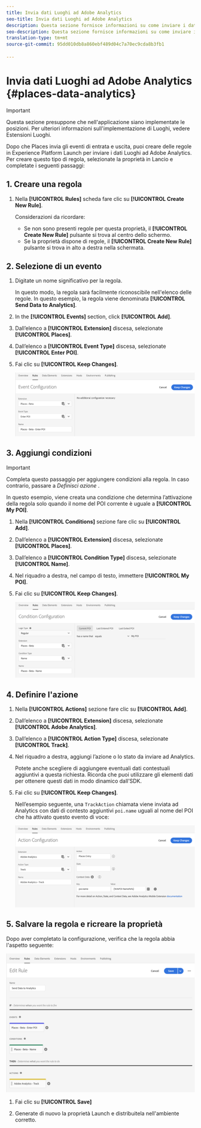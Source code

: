 ```yaml
---
title: Invia dati Luoghi ad Adobe Analytics
seo-title: Invia dati Luoghi ad Adobe Analytics
description: Questa sezione fornisce informazioni su come inviare i dati Luoghi ad Analytics.
seo-description: Questa sezione fornisce informazioni su come inviare i dati Luoghi ad Analytics.
translation-type: tm+mt
source-git-commit: 95dd010db8a860ebf489d04c7a70ec9cda8b3fb1

---
```



# Invia dati Luoghi ad Adobe Analytics {#places-data-analytics}


>[!IMPORTANT]
>
>Questa sezione presuppone che nell'applicazione siano implementate le posizioni. Per ulteriori informazioni sull'implementazione di Luoghi, vedere Estensioni [](/help/places-ext-aep-sdks/places-extension/places-extension.md)Luoghi.

Dopo che Places invia gli eventi di entrata e uscita, puoi creare delle regole in Experience Platform Launch per inviare i dati Luoghi ad Adobe Analytics. Per creare questo tipo di regola, selezionate la proprietà in Lancio e completate i seguenti passaggi:

## 1. Creare una regola

1. Nella **[!UICONTROL Rules]** scheda fare clic su **[!UICONTROL Create New Rule]**.

   Considerazioni da ricordare:

   * Se non sono presenti regole per questa proprietà, il **[!UICONTROL Create New Rule]** pulsante si trova al centro dello schermo.
   * Se la proprietà dispone di regole, il **[!UICONTROL Create New Rule]** pulsante si trova in alto a destra nella schermata.

## 2. Selezione di un evento

1. Digitate un nome significativo per la regola.

   In questo modo, la regola sarà facilmente riconoscibile nell'elenco delle regole. In questo esempio, la regola viene denominata **[!UICONTROL Send Data to Analytics]**.

1. In the **[!UICONTROL Events]** section, click **[!UICONTROL Add]**.

1. Dall’elenco a **[!UICONTROL Extension]** discesa, selezionate **[!UICONTROL Places]**.

1. Dall’elenco a **[!UICONTROL Event Type]** discesa, selezionate **[!UICONTROL Enter POI]**.

1. Fai clic su **[!UICONTROL Keep Changes]**.

   !["select a event"](/help/assets/pt-selectEvent.png)


## 3. Aggiungi condizioni

>[!IMPORTANT]
>
>Completa questo passaggio per aggiungere condizioni alla regola. In caso contrario, passare a *Definisci azione* .

In questo esempio, viene creata una condizione che determina l’attivazione della regola solo quando il nome del POI corrente è uguale a **[!UICONTROL My POI]**.

1. Nella **[!UICONTROL Conditions]** sezione fare clic su **[!UICONTROL Add]**.

1. Dall’elenco a **[!UICONTROL Extension]** discesa, selezionate **[!UICONTROL Places]**.

1. Dall’elenco a **[!UICONTROL Condition Type]** discesa, selezionate **[!UICONTROL Name]**.

1. Nel riquadro a destra, nel campo di testo, immettere **[!UICONTROL My POI]**.

1. Fai clic su **[!UICONTROL Keep Changes]**.

   !["imposta una condizione"](/help/assets/pt-setCondition.png)


## 4. Definire l'azione

1. Nella **[!UICONTROL Actions]** sezione fare clic su **[!UICONTROL Add]**.

1. Dall’elenco a **[!UICONTROL Extension]** discesa, selezionate **[!UICONTROL Adobe Analytics]**.

1. Dall’elenco a **[!UICONTROL Action Type]** discesa, selezionate **[!UICONTROL Track]**.

1. Nel riquadro a destra, aggiungi l’azione o lo stato da inviare ad Analytics.

   Potete anche scegliere di aggiungere eventuali dati contestuali aggiuntivi a questa richiesta. Ricorda che puoi utilizzare gli elementi dati per ottenere questi dati in modo dinamico dall’SDK.

1. Fai clic su **[!UICONTROL Keep Changes]**.

   Nell’esempio seguente, una `TrackAction` chiamata viene inviata ad Analytics con dati di contesto aggiuntivi `poi.name` uguali al nome del POI che ha attivato questo evento di voce:

   !["imposta un'azione"](/help/assets/pt-setAction.png)

## 5. Salvare la regola e ricreare la proprietà

Dopo aver completato la configurazione, verifica che la regola abbia l'aspetto seguente:

!["rule is created"](/help/assets/pt-ruleComplete.png)

1. Fai clic su **[!UICONTROL Save]**

1. Generate di nuovo la proprietà Launch e distribuitela nell'ambiente corretto.
